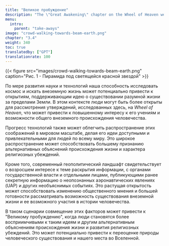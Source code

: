 ```yaml
---
title: "Великое пробуждение"
description: "The \"Great Awakening\" chapter on the Wheel of Heaven website addresses a transformative shift in human consciousness and understanding, in line with the site's central hypothesis of extraterrestrial influence on Earth. This chapter might discuss the impact of recognizing an advanced alien civilization's role in human history, how this awareness could alter our global perspectives, and the potential societal and philosophical changes resulting from such a revelation. It could explore the notion of humanity entering a new era of enlightenment, spurred by a deeper understanding of our origins and place in the cosmos, as suggested by the Wheel of Heaven's narrative."
menu:
  intro:
    parent: "take-aways"
image: "crowd-walking-towards-beam-earth.png"
chapter: "3.4"
weight: 340
toc: true
translatedby: ["GPT"]
translationrate: 100
---
```


{{< figure src="images/crowd-walking-towards-beam-earth.png" caption="Рис. 1 - Пирамида под светящейся красной звездой" >}}

По мере развития науки и технологий наша способность исследовать космос и искать внеземную жизнь может потенциально привести к открытиям, поддерживающим идею о существовании разумной жизни за пределами Земли. В этом контексте люди могут быть более открыты для рассмотрения утверждений, исследованных здесь, на _Wheel of Heaven_, что может привести к повышенному интересу к его учениям и возможности общего внеземного происхождения человечества.

Прогресс технологий также может облегчить распространение этих соображений в мировом масштабе, делая его идеи доступными и привлекательными для людей по всему миру. Это широкое распространение может способствовать большему признанию альтернативных объяснений происхождения жизни и характера религиозных убеждений.

Кроме того, современный геополитический ландшафт свидетельствует о возросшем интересе к теме раскрытия информации, с органами государственной власти и отдельными лицами, публикующими ранее секретную информацию о неопознанных аэронавтических явлениях (UAP) и других необъяснимых событиях. Это растущая открытость может способствовать изменению общественного мнения и большей готовности рассматривать возможность существования внеземной жизни и ее возможного участия в истории человечества.

В таком сценарии совмещение этих факторов может привести к "Великому пробуждению", когда люди становятся более восприимчивыми к таким идеям и другим альтернативным объяснениям происхождения жизни и развития религиозных убеждений. Это может потенциально привести к переоценке природы человеческого существования и нашего места во Вселенной.
